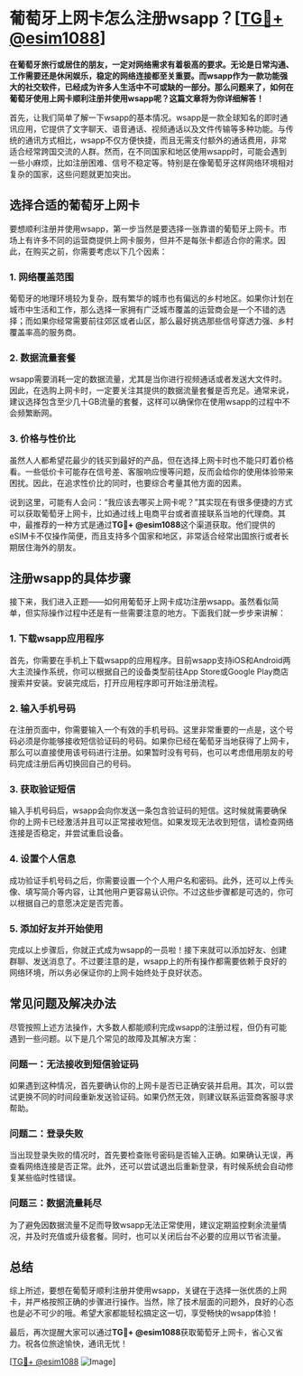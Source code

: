 # 葡萄牙上网卡怎么注册wsapp？[[TG💪+ @esim1088](https://t.me/s/esim1088)]

**在葡萄牙旅行或居住的朋友，一定对网络需求有着极高的要求。无论是日常沟通、工作需要还是休闲娱乐，稳定的网络连接都至关重要。而wsapp作为一款功能强大的社交软件，已经成为许多人生活中不可或缺的一部分。那么问题来了，如何在葡萄牙使用上网卡顺利注册并使用wsapp呢？这篇文章将为你详细解答！**

首先，让我们简单了解一下wsapp的基本情况。wsapp是一款全球知名的即时通讯应用，它提供了文字聊天、语音通话、视频通话以及文件传输等多种功能。与传统的通讯方式相比，wsapp不仅方便快捷，而且无需支付额外的通话费用，非常适合经常跨国交流的人群。然而，在不同国家和地区使用wsapp时，可能会遇到一些小麻烦，比如注册困难、信号不稳定等。特别是在像葡萄牙这样网络环境相对复杂的国家，这些问题就更加突出。

## 选择合适的葡萄牙上网卡

要想顺利注册并使用wsapp，第一步当然是要选择一张靠谱的葡萄牙上网卡。市场上有许多不同的运营商提供上网卡服务，但并不是每张卡都适合你的需求。因此，在购买之前，你需要考虑以下几个因素：

### 1. 网络覆盖范围

葡萄牙的地理环境较为复杂，既有繁华的城市也有偏远的乡村地区。如果你计划在城市中生活和工作，那么选择一家拥有广泛城市覆盖的运营商会是一个不错的选择；而如果你经常需要前往郊区或者山区，那么最好挑选那些信号穿透力强、乡村覆盖率高的服务商。

### 2. 数据流量套餐

wsapp需要消耗一定的数据流量，尤其是当你进行视频通话或者发送大文件时。因此，在选购上网卡时，一定要关注其提供的数据流量套餐是否充足。通常来说，建议选择包含至少几十GB流量的套餐，这样可以确保你在使用wsapp的过程中不会频繁断网。

### 3. 价格与性价比

虽然人人都希望花最少的钱买到最好的产品，但在选择上网卡时也不能只盯着价格看。一些低价卡可能存在信号差、客服响应慢等问题，反而会给你的使用体验带来困扰。因此，在追求性价比的同时，也要综合考量其他方面的因素。

说到这里，可能有人会问：“我应该去哪买上网卡呢？”其实现在有很多便捷的方式可以获取葡萄牙上网卡，比如通过线上电商平台或者直接联系当地的代理商。其中，最推荐的一种方式是通过**TG💪+ @esim1088**这个渠道获取。他们提供的eSIM卡不仅操作简便，而且支持多个国家和地区，非常适合经常出国旅行或者长期居住海外的朋友。

## 注册wsapp的具体步骤

接下来，我们进入正题——如何用葡萄牙上网卡成功注册wsapp。虽然看似简单，但实际操作过程中还是有一些需要注意的地方。下面我们就一步步来讲解：

### 1. 下载wsapp应用程序

首先，你需要在手机上下载wsapp的应用程序。目前wsapp支持iOS和Android两大主流操作系统，你可以根据自己的设备类型前往App Store或Google Play商店搜索并安装。安装完成后，打开应用程序即可开始注册流程。

### 2. 输入手机号码

在注册页面中，你需要输入一个有效的手机号码。这里非常重要的一点是，这个号码必须是你能够接收短信验证码的号码。如果你已经在葡萄牙当地获得了上网卡，那么可以直接使用该号码进行注册。如果暂时没有号码，也可以考虑借用朋友的号码完成注册后再切换回自己的号码。

### 3. 获取验证短信

输入手机号码后，wsapp会向你发送一条包含验证码的短信。这时候就需要确保你的上网卡已经激活并且可以正常接收短信。如果发现无法收到短信，请检查网络连接是否稳定，并尝试重启设备。

### 4. 设置个人信息

成功验证手机号码之后，你需要设置一个个人用户名和密码。此外，还可以上传头像、填写简介等内容，让其他用户更容易认识你。不过这些步骤都是可选的，你可以根据自己的意愿决定是否完善。

### 5. 添加好友并开始使用

完成以上步骤后，你就正式成为wsapp的一员啦！接下来就可以添加好友、创建群聊、发送消息了。不过要注意的是，wsapp上的所有操作都需要依赖于良好的网络环境，所以务必保证你的上网卡始终处于良好状态。

## 常见问题及解决办法

尽管按照上述方法操作，大多数人都能顺利完成wsapp的注册过程，但仍有可能遇到一些问题。以下是几个常见的故障及其解决方案：

### 问题一：无法接收到短信验证码

如果遇到这种情况，首先要确认你的上网卡是否已正确安装并启用。其次，可以尝试更换不同的时间段重新发送验证码。如果仍然无效，则建议联系运营商客服寻求帮助。

### 问题二：登录失败

当出现登录失败的情况时，首先要检查账号密码是否输入正确。如果确认无误，再查看网络连接是否正常。此外，还可以尝试退出后重新登录，有时候系统会自动修复某些临时性错误。

### 问题三：数据流量耗尽

为了避免因数据流量不足而导致wsapp无法正常使用，建议定期监控剩余流量情况，并及时充值或升级套餐。同时，也可以关闭后台不必要的应用以节省流量。

## 总结

综上所述，要想在葡萄牙顺利注册并使用wsapp，关键在于选择一张优质的上网卡，并严格按照正确的步骤进行操作。当然，除了技术层面的问题外，良好的心态也是必不可少的哦。希望大家都能轻松搞定这一切，享受畅快的wsapp体验！

最后，再次提醒大家可以通过**TG💪+ @esim1088**获取葡萄牙上网卡，省心又省力。祝各位旅途愉快，通讯无忧！

[[TG💪+ @esim1088](https://t.me/s/esim1088) ![Image](https://i.postimg.cc/4NQfJmqS/Snipaste-2025-05-13-00-14-12.png)]